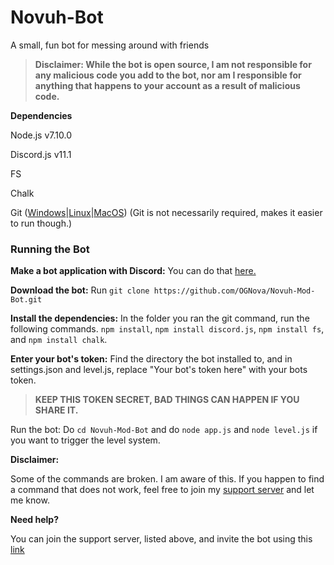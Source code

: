 # Novuh-Bot
A small, fun bot for messing around with friends

> <b>Disclaimer: While the bot is open source, I am not responsible for any malicious code you add to the bot, nor am I responsible for anything that happens to your account as a result of malicious code.</b>

<b>Dependencies</b>

Node.js v7.10.0 

Discord.js v11.1

FS

Chalk

Git ([Windows](https://git-scm.com/download/win)|[Linux](https://git-scm.com/book/en/v2/Getting-Started-Installing-Git)|[MacOS](https://git-scm.com/download/mac)) (Git is not necessarily required, makes it easier to run though.)

<h3><b>Running the Bot</b></h3>

<b>Make a bot application with Discord:</b> You can do that [here.](https://discordapp.com/developers/applications/me)

<b>Download the bot:</b> Run `git clone https://github.com/OGNova/Novuh-Mod-Bot.git`

<b>Install the dependencies:</b> In the folder you ran the git command, run the following commands. `npm install`, `npm install discord.js`, `npm install fs`, and `npm install chalk`.

<b>Enter your bot's token:</b> Find the directory the bot installed to, and in settings.json and level.js, replace "Your bot's token here" with your bots token.

> <b>KEEP THIS TOKEN SECRET, BAD THINGS CAN HAPPEN IF YOU SHARE IT.</b>

Run the bot: Do `cd Novuh-Mod-Bot` and do `node app.js` and `node level.js` if you want to trigger the level system.

<b>Disclaimer:</b>

Some of the commands are broken. I am aware of this. If you happen to find a command that does not work, feel free to join my [support server](https://discord.gg/qtpgmFe) and let me know.

<b>Need help?</b>

You can join the support server, listed above, and invite the bot using this [link](https://discordapp.com/oauth2/authorize?permissions=2146958591&scope=bot&client_id=316750900846788609)
